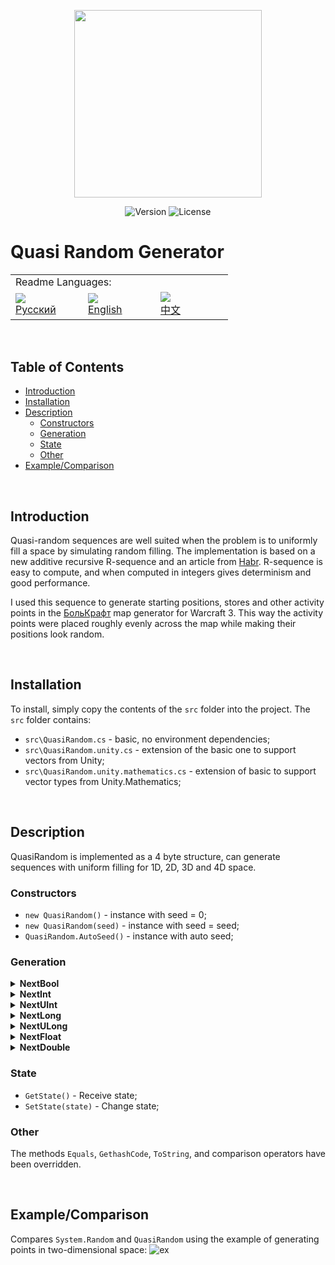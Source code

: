 <p align="center">
<img width="300" src="https://github.com/user-attachments/assets/451365c6-8957-48f9-8199-ce9b81cb87ca">
</p>

<p align="center">
<img alt="Version" src="https://img.shields.io/github/package-json/v/DCFApixels/Quasi_Random?style=for-the-badge&color=1e90ff">
<img alt="License" src="https://img.shields.io/github/license/DCFApixels/Quasi_Random?color=1e90ff&style=for-the-badge">
</p>

# Quasi Random Generator

<table>
  <tr></tr>
  <tr>
    <td colspan="3">Readme Languages:</td>
  </tr>
  <tr></tr>
  <tr>
    <td nowrap width="100">
      <a href="https://github.com/DCFApixels/Quasi_Random/blob/main/README-RU.md">
        <img src="https://github.com/user-attachments/assets/7bc29394-46d6-44a3-bace-0a3bae65d755"></br>
        <span>Русский</span>
      </a>  
    </td>
    <td nowrap width="100">
      <a href="https://github.com/DCFApixels/DragonECS">
        <img src="https://github.com/user-attachments/assets/3c699094-f8e6-471d-a7c1-6d2e9530e721"></br>
        <span>English</span>
      </a>  
    </td>
    <td nowrap width="100">
      <a href="https://github.com/DCFApixels/Quasi_Random/blob/main/README-ZH.md">
        <img src="https://github.com/user-attachments/assets/8e598a9a-826c-4a1f-b842-0c56301d2927"></br>
        <span>中文</span>
      </a>  
    </td>
  </tr>
</table>

</br>

## Table of Contents

* [Introduction](#Introduction)
* [Installation](#Installation)
* [Description](#Description)
  * [Constructors](#Constructors)
  * [Generation](#Generation)
  * [State](#State)
  * [Other](#Other)
* [Example/Comparison](#ExampleComparison)

</br>

## Introduction
Quasi-random sequences are well suited when the problem is to uniformly fill a space by simulating random filling. The implementation is based on a new additive recursive R-sequence and an article from [Habr](https://habr.com/ru/articles/440892/).
R-sequence is easy to compute, and when computed in integers gives determinism and good performance. 

I used this sequence to generate starting positions, stores and other activity points in the  [БольКрафт](https://www.youtube.com/watch?v=txSoCd98OcI&list=PLZT7fvvYlYfhqWJBWzJoLQxconfz1lHPq&index=17) map generator for Warcraft 3. This way the activity points were placed roughly evenly across the map while making their positions look random.

</br>

## Installation
To install, simply copy the contents of the `src` folder into the project. The `src` folder contains:
+ `src\QuasiRandom.cs` - basic, no environment dependencies;
+ `src\QuasiRandom.unity.cs` - extension of the basic one to support vectors from Unity;  
+ `src\QuasiRandom.unity.mathematics.cs` - extension of basic to support vector types from Unity.Mathematics;

</br>

## Description
QuasiRandom is implemented as a 4 byte structure, can generate sequences with uniform filling for 1D, 2D, 3D and 4D space.

### Constructors
+ `new QuasiRandom()` - instance with seed = 0;
+ `new QuasiRandom(seed)` - instance with seed = seed;
+ `QuasiRandom.AutoSeed()` - instance with auto seed;

### Generation

<details>
<summary><b>NextBool</b></summary>

```
[false - true]
```
```c#
bool NextBool();
void NextBool2(out bool x, out bool y);
void NextBool3(out bool x, out bool y, out bool z);
void NextBool4(out bool x, out bool y, out bool z, out bool w);
Bool2 NextBool2();
Bool3 NextBool3();
Bool4 NextBool4();
```

</details>

<details>
<summary><b>NextInt</b></summary>

```
[int.MinValue <= x <= int.MaxValue]
```
```c#
int NextInt();
void NextInt2(out int x, out int y);
void NextInt3(out int x, out int y, out int z);
void NextInt4(out int x, out int y, out int z, out int w);
Int2 NextInt2();
Int3 NextInt3();
Int4 NextInt4();
```

```
[0 <= x < max]
```
```c#
int NextInt(int max);
void NextInt2(int max, out int x, out int y);
void NextInt3(int max, out int x, out int y, out int z);
void NextInt4(int max, out int x, out int y, out int z, out int w);
Int2 NextInt2(int max);
Int3 NextInt3(int max);
Int4 NextInt4(int max);
```

```
[min <= x < max]
```
```c#
int NextInt(int min, int max);
void NextInt2(int min, int max, out int x, out int y);
void NextInt3(int min, int max, out int x, out int y, out int z);
void NextInt4(int min, int max, out int x, out int y, out int z, out int w);
Int2 NextInt2(int min, int max);
Int3 NextInt3(int min, int max);
Int4 NextInt4(int min, int max);
```

</details>

<details>
<summary><b>NextUInt</b></summary>

```
[uint.MinValue <= x <= uint.MaxValue]
```
```c#
uint NextUInt();
void NextUInt2(out uint x, out uint y);
void NextUInt3(out uint x, out uint y, out uint z);
void NextUInt4(out uint x, out uint y, out uint z, out uint w);
UInt2 NextUInt2();
UInt3 NextUInt3();
UInt4 NextUInt4();
```

```
[0 <= x < max]
```
```c#
uint NextUInt(uint max);
void NextUInt2(uint max, out uint x, out uint y);
void NextUInt3(uint max, out uint x, out uint y, out uint z);
void NextUInt4(uint max, out uint x, out uint y, out uint z, out uint w);
UInt2 NextUInt2(uint max);
UInt3 NextUInt3(uint max);
UInt4 NextUInt4(uint max);
```

```
[min <= x < max]
```
```c#
uint NextUInt(uint min, uint max);
void NextUInt2(uint min, uint max, out uint x, out uint y);
void NextUInt3(uint min, uint max, out uint x, out uint y, out uint z);
void NextUInt4(uint min, uint max, out uint x, out uint y, out uint z, out uint w);
UInt2 NextUInt2(uint min, uint max);
UInt3 NextUInt3(uint min, uint max);
UInt4 NextUInt4(uint min, uint max);
```

</details>

<details>
<summary><b>NextLong</b></summary>

```
[long.MinValue <= x <= long.MaxValue]
```
```c#
long NextLong();
void NextLong2(out long x, out long y);
void NextLong3(out long x, out long y, out long z);
void NextLong4(out long x, out long y, out long z, out long w);
Long2 NextLong2();
Long3 NextLong3();
Long4 NextLong4();
```

```
[0 <= x < max]
```
```c#
long NextLong(long max);
void NextLong2(long max, out long x, out long y);
void NextLong3(long max, out long x, out long y, out long z);
void NextLong4(long max, out long x, out long y, out long z, out long w);
Long2 NextLong2(long max);
Long3 NextLong3(long max);
Long4 NextLong4(long max);
```

```
[min <= x < max]
```
```c#
long NextLong(long min, long max);
void NextLong2(long min, long max, out long x, out long y);
void NextLong3(long min, long max, out long x, out long y, out long z);
void NextLong4(long min, long max, out long x, out long y, out long z, out long w);
Long2 NextLong2(long min, long max);
Long3 NextLong3(long min, long max);
Long4 NextLong4(long min, long max);
```

</details>

<details>
<summary><b>NextULong</b></summary>

```
[ulong.MinValue <= x <= ulong.MaxValue]
```
```c#
ulong NextULong();
void NextULong2(out ulong x, out ulong y);
void NextULong3(out ulong x, out ulong y, out ulong z);
void NextULong4(out ulong x, out ulong y, out ulong z, out ulong w);
ULong2 NextULong2();
ULong3 NextULong3();
ULong4 NextULong4();
```

```
[0 <= x < max]
```
```c#
ulong NextULong(ulong max);
void NextULong2(ulong max, out ulong x, out ulong y);
void NextULong3(ulong max, out ulong x, out ulong y, out ulong z);
void NextULong4(ulong max, out ulong x, out ulong y, out ulong z, out ulong w);
ULong2 NextULong2(ulong max);
ULong3 NextULong3(ulong max);
ULong4 NextULong4(ulong max);
```

```
[min <= x < max]
```
```c#
ulong NextULong(ulong min, ulong max);
void NextULong2(ulong min, ulong max, out ulong x, out ulong y);
void NextULong3(ulong min, ulong max, out ulong x, out ulong y, out ulong z);
void NextULong4(ulong min, ulong max, out ulong x, out ulong y, out ulong z, out ulong w);
ULong2 NextULong2(ulong min, ulong max);
ULong3 NextULong3(ulong min, ulong max);
ULong4 NextULong4(ulong min, ulong max);
```

</details>

<details>
<summary><b>NextFloat</b></summary>

```
[0.0f <= x < 1.0f]
```
```c#
float NextFloat();
void NextFloat2(out float x, out float y);
void NextFloat3(out float x, out float y, out float z);
void NextFloat4(out float x, out float y, out float z, out float w);
Float2 NextFloat2();
Float3 NextFloat3();
Float4 NextFloat4();
```

</details>

<details>
<summary><b>NextDouble</b></summary>

```
[0.0d <= x < 1.0d]
```
```c#
double NextDouble();
void NextDouble2(out double x, out double y);
void NextDouble3(out double x, out double y, out double z);
void NextDouble4(out double x, out double y, out double z, out double w);
Double2 NextDouble2();
Double3 NextDouble3();
Double4 NextDouble4();
```

</details>

### State

+ `GetState()` - Receive state;
+ `SetState(state)` - Change state; 

### Other

The methods `Equals`, `GethashCode`, `ToString`, and comparison operators have been overridden.

</br>

## Example/Comparison
Compares `System.Random` and `QuasiRandom` using the example of generating points in two-dimensional space:
![ex](https://github.com/DCFApixels/Quasi_Random/assets/99481254/a1556d7d-7e6b-41cc-98dd-7af6aeffb590)
